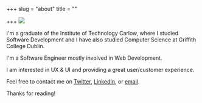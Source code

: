+++
slug = "about"
title = ""

+++
![](/uploads/about-me-510.jpeg)

I'm a graduate of the Institute of Technology Carlow, where I studied Software Development and I have also studied Computer Science at Griffith College Dublin.

I'm a  Software Engineer mostly involved in Web Development.

I am interested in UX & UI and providing a great user/customer experience.

Feel free to contact me on [Twitter](https://twitter.com/karlkavo), [LinkedIn](https://www.linkedin.com/in/karlkavanagh1971/), or [email](mailto:karlkavo@gmail.com).

Thanks for reading!